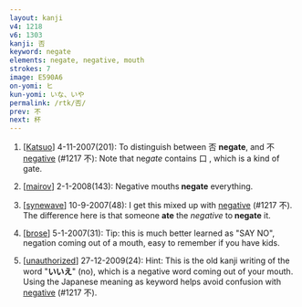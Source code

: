 ```yaml
---
layout: kanji
v4: 1218
v6: 1303
kanji: 否
keyword: negate
elements: negate, negative, mouth
strokes: 7
image: E590A6
on-yomi: ヒ
kun-yomi: いな、いや
permalink: /rtk/否/
prev: 不
next: 杯
---
```


1) [<a href="http://kanji.koohii.com/profile/Katsuo">Katsuo</a>] 4-11-2007(201): To distinguish between 否 <strong> negate</strong>, and 不 <a href="../v4/1217.html">negative</a> (#1217 不): Note that ne<em>gate</em> contains 口 , which is a kind of gate.

2) [<a href="http://kanji.koohii.com/profile/mairov">mairov</a>] 2-1-2008(143): Negative mouths<strong> negate</strong> everything.

3) [<a href="http://kanji.koohii.com/profile/synewave">synewave</a>] 10-9-2007(48): I get this mixed up with <a href="../v4/1217.html">negative</a> (#1217 不). The difference here is that someone <strong>ate</strong> the <em>negative</em> to<strong> negate</strong> it.

4) [<a href="http://kanji.koohii.com/profile/brose">brose</a>] 5-1-2007(31): Tip: this is much better learned as &quot;SAY NO&quot;, negation coming out of a mouth, easy to remember if you have kids.

5) [<a href="http://kanji.koohii.com/profile/unauthorized">unauthorized</a>] 27-12-2009(24): Hint: This is the old kanji writing of the word &quot;<strong>いいえ</strong>&quot; (no), which is a negative word coming out of your mouth. Using the Japanese meaning as keyword helps avoid confusion with <a href="../v4/1217.html">negative</a> (#1217 不).

